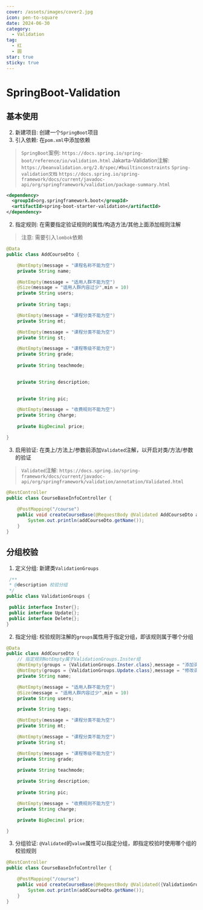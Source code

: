 ```yaml
---
cover: /assets/images/cover2.jpg
icon: pen-to-square
date: 2024-06-30
category:
  - Validation
tag:
  - 红
  - 圆
star: true
sticky: true
---
```

# SpringBoot-Validation
## 基本使用
2. 新建项目: 创建一个`SpringBoot`项目
2. 引入依赖: 在`pom.xml`中添加依赖
> `SpringBoot`案例: `https://docs.spring.io/spring-boot/reference/io/validation.html`
> Jakarta-Validation注解: `https://beanvalidation.org/2.0/spec/#builtinconstraints`
> `Spring-validation文档` `https://docs.spring.io/spring-framework/docs/current/javadoc-api/org/springframework/validation/package-summary.html`
```xml
<dependency>
  <groupId>org.springframework.boot</groupId>
  <artifactId>spring-boot-starter-validation</artifactId>
</dependency>
```
2. 指定规则: 在需要指定验证规则的属性/构造方法/其他上面添加规则注解
> 注意: 需要引入`lombok`依赖
```java
@Data
public class AddCourseDto {

    @NotEmpty(message = "课程名称不能为空")
    private String name;

    @NotEmpty(message = "适用人群不能为空")
    @Size(message = "适用人群内容过少",min = 10)
    private String users;
    
    private String tags;

    @NotEmpty(message = "课程分类不能为空")
    private String mt;

    @NotEmpty(message = "课程分类不能为空")
    private String st;

    @NotEmpty(message = "课程等级不能为空")
    private String grade;
    
    private String teachmode;

    
    private String description;

    
    private String pic;

    @NotEmpty(message = "收费规则不能为空")
    private String charge;
    
    private BigDecimal price;

}
```
3. 启用验证: 在类上/方法上/参数前添加`Validated`注解，以开启对类/方法/参数的验证
> `Validated`注解: `https://docs.spring.io/spring-framework/docs/current/javadoc-api/org/springframework/validation/annotation/Validated.html`
```java
@RestController
public class CourseBaseInfoController {
    
    @PostMapping("/course")
    public void createCourseBase(@RequestBody @Validated AddCourseDto addCourseDto){
        System.out.println(addCourseDto.getName());
    }
}
```
## 分组校验
1. 定义分组: 新建类`ValidationGroups`
```java
 /**
 * @description 校验分组
 */
public class ValidationGroups {

 public interface Inster{};
 public interface Update{};
 public interface Delete{};
}
```
2. 指定分组: 校验规则注解的`groups`属性用于指定分组，即该规则属于哪个分组
```java
@Data
public class AddCourseDto {
    // 指定规则NotEmpty属于ValidationGroups.Inster组
    @NotEmpty(groups = {ValidationGroups.Inster.class},message = "添加课程名称不能为空")
    @NotEmpty(groups = {ValidationGroups.Update.class},message = "修改课程名称不能为空")
    private String name;

    @NotEmpty(message = "适用人群不能为空")
    @Size(message = "适用人群内容过少",min = 10)
    private String users;

    private String tags;

    @NotEmpty(message = "课程分类不能为空")
    private String mt;

    @NotEmpty(message = "课程分类不能为空")
    private String st;

    @NotEmpty(message = "课程等级不能为空")
    private String grade;

    private String teachmode;
    
    private String description;
    
    private String pic;

    @NotEmpty(message = "收费规则不能为空")
    private String charge;

    private BigDecimal price;

}
```
3. 分组验证: `@Validated`的`value`属性可以指定分组，即指定校验时使用哪个组的校验规则
```java
@RestController
public class CourseBaseInfoController {

    @PostMapping("/course")
    public void createCourseBase(@RequestBody @Validated({ValidationGroups.Inster.class}) AddCourseDto addCourseDto){
        System.out.println(addCourseDto.getName());
    }
}
```